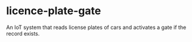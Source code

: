 # licence-plate-gate
An IoT system that reads license plates of cars and activates a gate if the record exists.

